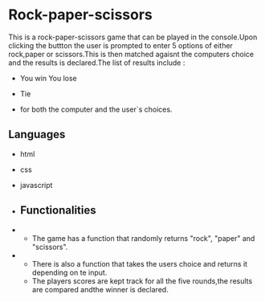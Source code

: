 # Rock-paper-scissors
This is a rock-paper-scissors game that can be played in the console.Upon clicking the buttton the user is prompted to enter 5 options of either rock,paper or scissors.This is then matched agaisnt the computers choice and the results is declared.The list of results include :
- You win
  You lose
- Tie

- for both the computer and the user`s choices.

## Languages
- html
 - css
- javascript

- ## Functionalities
- - The game has a function that  randomly returns "rock", "paper" and "scissors".
- - There is also a function that takes the users choice and returns it depending on te 
    input.
  - The players scores are kept track for all the five rounds,the results are compared 
    andthe winner is declared.
